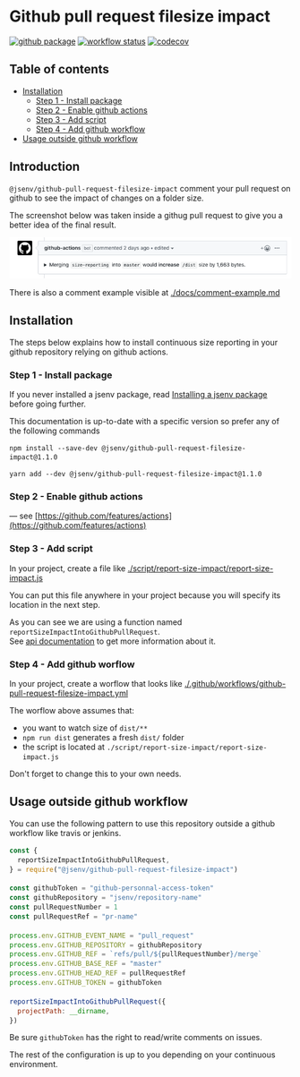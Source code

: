 # Github pull request filesize impact

[![github package](https://img.shields.io/github/package-json/v/jsenv/jsenv-github-pull-request-filesize-impact.svg?label=package&logo=github)](https://github.com/jsenv/jsenv-github-pull-request-filesize-impact/packages)
[![workflow status](https://github.com/jsenv/jsenv-github-pull-request-filesize-impact/workflows/continuous%20testing/badge.svg)](https://github.com/jsenv/jsenv-github-pull-request-filesize-impact/actions?workflow=continuous+testing)
[![codecov](https://codecov.io/gh/jsenv/jsenv-github-pull-request-filesize-impact/branch/master/graph/badge.svg)](https://codecov.io/gh/jsenv/jsenv-github-pull-request-filesize-impact)

## Table of contents

- [Installation](#installation)
  - [Step 1 - Install package](#step-1---install-package)
  - [Step 2 - Enable github actions](#step-2---enable-github-actions)
  - [Step 3 - Add script](#step-3---add-script)
  - [Step 4 - Add github workflow](#step-4---add-github-worflow)
- [Usage outside github workflow](#usage-outside-github-workflow)

## Introduction

`@jsenv/github-pull-request-filesize-impact` comment your pull request on github to see the impact of changes on a folder size.

The screenshot below was taken inside a githug pull request to give you a better idea of the final result.

![screenshot of pull request comment](./docs/screenshot-of-pull-request-comment.png)

There is also a comment example visible at [./docs/comment-example.md](./docs/comment-example.md)

## Installation

The steps below explains how to install continuous size reporting in your github repository relying on github actions.

### Step 1 - Install package

If you never installed a jsenv package, read [Installing a jsenv package](https://github.com/jsenv/jsenv-core/blob/master/docs/installing-jsenv-package.md#installing-a-jsenv-package) before going further.

This documentation is up-to-date with a specific version so prefer any of the following commands

```console
npm install --save-dev @jsenv/github-pull-request-filesize-impact@1.1.0
```

```console
yarn add --dev @jsenv/github-pull-request-filesize-impact@1.1.0
```

### Step 2 - Enable github actions

— see [https://github.com/features/actions](https://github.com/features/actions)

### Step 3 - Add script

In your project, create a file like [./script/report-size-impact/report-size-impact.js](./script/report-size-impact/report-size-impact.js)

You can put this file anywhere in your project because you will specify its location in the next step.

As you can see we are using a function named `reportSizeImpactIntoGithubPullRequest`.<br />
See [api documentation](./docs/api.md) to get more information about it.

### Step 4 - Add github worflow

In your project, create a worflow that looks like [./.github/workflows/github-pull-request-filesize-impact.yml](./.github/workflows/github-pull-request-filesize-impact.yml)

The worflow above assumes that:

- you want to watch size of `dist/**`
- `npm run dist` generates a fresh `dist/` folder
- the script is located at `./script/report-size-impact/report-size-impact.js`

Don't forget to change this to your own needs.

## Usage outside github workflow

You can use the following pattern to use this repository outside a github workflow like travis or jenkins.

```js
const {
  reportSizeImpactIntoGithubPullRequest,
} = require("@jsenv/github-pull-request-filesize-impact")

const githubToken = "github-personnal-access-token"
const githubRepository = "jsenv/repository-name"
const pullRequestNumber = 1
const pullRequestRef = "pr-name"

process.env.GITHUB_EVENT_NAME = "pull_request"
process.env.GITHUB_REPOSITORY = githubRepository
process.env.GITHUB_REF = `refs/pull/${pullRequestNumber}/merge`
process.env.GITHUB_BASE_REF = "master"
process.env.GITHUB_HEAD_REF = pullRequestRef
process.env.GITHUB_TOKEN = githubToken

reportSizeImpactIntoGithubPullRequest({
  projectPath: __dirname,
})
```

Be sure `githubToken` has the right to read/write comments on issues.

The rest of the configuration is up to you depending on your continuous environment.
